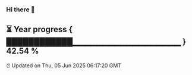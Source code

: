 ### Hi there 👋
⏳ Year progress { ████████████▁▁▁▁▁▁▁▁▁▁▁▁▁▁▁▁▁▁ } 42.54 %
---
⏰ Updated on Thu, 05 Jun 2025 06:17:20 GMT

